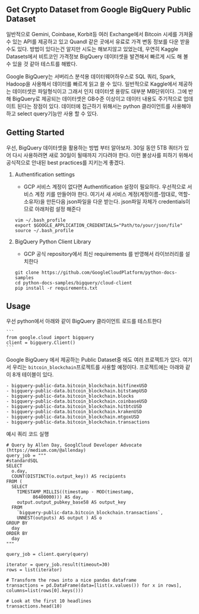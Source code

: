 Get Crypto Dataset from Google BigQuery Public Dataset
--------------

일반적으로 Gemini, Coinbase, Korbit등 여러 Exchange에서 Bitcoin 시세를 가져올 수 있는 API를 제공하고 있고 Quandl 같은 곳에서 유료로 가격 변동 정보를 다운 받을 수도 있다. 방법이 있다는건 알지만 시도는 해보지않고 있었는데, 우연히 Kaggle Datasets에서  비트코인 가격정보 BigQuery 데이터셋을 발견해서 빠르게 시도 해 볼 수 있을 것 같아 테스트를 해봤다.  

Google BigQuery는 서버리스 분석용 데이터웨어하우스로 SQL 쿼리, Spark, Hadoop을 사용해서 데이터를 빠르게 읽고 쓸 수 있다. 일반적으로 Kaggle에서 제공하는 데이터셋은 파일형식이고 그래서 인지 데이터셋 용량도 대부분 MB단위이다. 그에 반해 BigQuery로 제공되는 데이터셋은 GB수준 이상이고 데이터 내용도 주기적으로 업데이트 된다는 장점이 있다. 데이터에 접근하기 위해서는 python 클라이언트를 사용해야 하고 select query기능만 사용 할 수 있다.  

## Getting Started 

우선, BigQuery 데이터셋을 활용하는 방법 부터 알아보자. 30일 동안 5TB 쿼터가 있어 다시 사용하려면 새로 30일이 될때까지 기다려야 한다. 이런 불상사를 피하기 위해서 공식적으로 안내된 best practices를 지키는게 좋겠다. 

1. Authentification settings 
	- GCP 서비스 계정이 없다면 Authentification 설정이 필요하다. 우선적으로 서비스 계정 키를 만들어야 한다. 여기서 새 서비스 계정(계정이름-맘대로, 역할-소유자)을 만든다음 json파일을 다운 받는다. json파일 자체가 credentials이므로 아래처럼 설정 해준다	

	```
	vim ~/.bash_profile
	export $GOOGLE_APPLICATION_CREDENTIALS="Path/to/your/json/file"
	source ~/.bash_profile
	```

2. BigQuery Python Client Library 
	- GCP 공식 repository에서 최신 requirements 를 반영해서 라이브러리를 설치한다

	```
	git clone https://github.com/GoogleCloudPlatform/python-docs-samples
	cd python-docs-samples/bigquery/cloud-client
	pip install -r requirements.txt
	```

## Usage 

우선 	python에서 아래와 같이 BigQuery 클라이언트 로드를 테스트한다 


	```
	from google.cloud import bigquery
	client = bigquery.Client()
	```

Google BigQuery 에서 제공하는 Public Dataset중 에도 여러 프로젝트가 있다. 여기서 우리는 `bitcoin_blockchain`프로젝트를 사용할 예정이다. 프로젝트에는 아래와 같이 8개 테이블이 있다. 

	- bigquery-public-data.bitcoin_blockchain.bitfinexUSD
	- bigquery-public-data.bitcoin_blockchain.bitstampUSD
	- bigquery-public-data.bitcoin_blockchain.blocks
	- bigquery-public-data.bitcoin_blockchain.coinbaseUSD
	- bigquery-public-data.bitcoin_blockchain.hitbtcUSD
	- bigquery-public-data.bitcoin_blockchain.krakenUSD
	- bigquery-public-data.bitcoin_blockchain.mtgoxUSD
	- bigquery-public-data.bitcoin_blockchain.transactions

예시 쿼리 코드 실행 

```
# Query by Allen Day, GooglCloud Developer Advocate (https://medium.com/@allenday)
query_job = """
#standardSQL
SELECT
  o.day,
  COUNT(DISTINCT(o.output_key)) AS recipients
FROM (
  SELECT
    TIMESTAMP_MILLIS((timestamp - MOD(timestamp,
          86400000))) AS day,
    output.output_pubkey_base58 AS output_key
  FROM
    `bigquery-public-data.bitcoin_blockchain.transactions`,
    UNNEST(outputs) AS output ) AS o
GROUP BY
  day
ORDER BY
  day
"""

query_job = client.query(query)

iterator = query_job.result(timeout=30)
rows = list(iterator)

# Transform the rows into a nice pandas dataframe
transactions = pd.DataFrame(data=[list(x.values()) for x in rows], columns=list(rows[0].keys()))

# Look at the first 10 headlines
transactions.head(10)
```